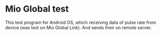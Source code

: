 # Mio Global test

This test program for Android OS, which receiving data of pulse rate from device (was test on Mio Global Link). And sends their on remote server.
